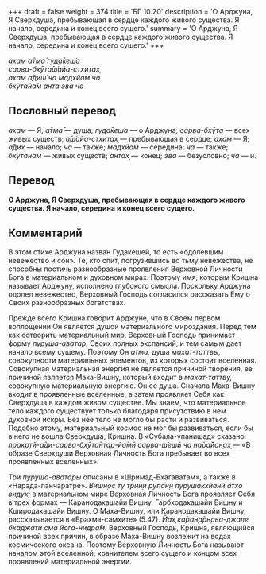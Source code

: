 +++
draft = false
weight = 374
title = 'БГ 10.20'
description = 'О Арджуна, Я Сверхдуша, пребывающая в сердце каждого живого существа. Я начало, середина и конец всего сущего.'
summary = 'О Арджуна, Я Сверхдуша, пребывающая в сердце каждого живого существа. Я начало, середина и конец всего сущего.'
+++

_ахам а̄тма̄ гуд̣а̄кеш́а  
сарва-бхӯта̄ш́айа-стхитах̣  
ахам а̄диш́ ча мадхйам̇ ча  
бхӯта̄на̄м анта эва ча_

## Пословный перевод

_ахам_ — Я; _а̄тма̄_ — душа; _гуд̣а̄кеш́а_ — о Арджуна; _сарва_\-_бхӯта_ — всех живых существ; _а̄ш́айа_\-_стхитах̣_ — пребывающая в сердце; _ахам_ — Я; _а̄дих̣_ — начало; _ча_ — также; _мадхйам_ — середина; _ча_ — также; _бхӯта̄на̄м_ — живых существ; _антах̣_ — конец; _эва_ — безусловно; _ча_ — и.

## Перевод

**О Арджуна, Я Сверхдуша, пребывающая в сердце каждого живого существа. Я начало, середина и конец всего сущего.**

## Комментарий

В этом стихе Арджуна назван Гудакешей, то есть «одолевшим невежество и сон». Те, кто спит, погрузившись во тьму невежества, не способны постичь разнообразные проявления Верховной Личности Бога в материальном и духовном мирах. Поэтому имя, которым Кришна называет Арджуну, исполнено глубокого смысла. Поскольку Арджуна одолел невежество, Верховный Господь согласился рассказать Ему о Своих разнообразных богатствах.

Прежде всего Кришна говорит Арджуне, что в Своем первом воплощении Он является душой материального мироздания. Перед тем как сотворить материальный мир, Верховный Господь принимает форму _пуруша-аватар,_ Своих полных экспансий, и тем самым дает начало всему сущему. Поэтому Он _атма,_ душа _махат-таттвы,_ совокупности материальных элементов, из которых состоит вселенная. Совокупная материальная энергия не является причиной творения, ее причиной является Маха-Вишну, который входит в _махат-таттву,_ совокупную материальную энергию. Он ее душа. Сначала Маха-Вишну входит в проявленные вселенные, а затем проявляет Себя как Сверхдуша в каждом живом существе. Мы знаем, что материальное тело каждого существует только благодаря присутствию в нем духовной искры. Без нее тело не могло бы расти и развиваться. Подобно этому, материальный космос не мог бы развиваться, если бы в него не вошла Сверхдуша, Кришна. В «Субала-упанишад» сказано: _пракр̣тй-а̄ди-сарва-бхӯта̄нтар-йа̄мӣ сарва-ш́ешӣ ча на̄ра̄йан̣ах̣_ — «В образе Сверхдуши Верховная Личность Бога пребывает во всех проявленных вселенных».

Три _пуруша-аватары_ описаны в «Шримад-Бхагаватам», а также в «Нарада-панчаратре». _Вишн̣ос ту трӣн̣и рӯпа̄н̣и пуруша̄кхйа̄нй атхо видух̣:_ в материальном мире Верховная Личность Бога проявляет Себя в трех формах — Каранодакашайи Вишну, Гарбходакашайи Вишну и Кширодакашайи Вишну. О Маха-Вишну, или Каранодакашайи Вишну, рассказывается в «Брахма-самхите» (5.47). _Йах̣ ка̄ран̣а̄рн̣ава-джале бхаджати сма йога-нидра̄м:_ Верховный Господь, Кришна, являющийся причиной всех причин, в образе Маха-Вишну возлежит на водах космического океана. Поэтому Верховную Личность Бога называют началом этой вселенной, хранителем всего сущего и концом всех проявлений материальной энергии.

